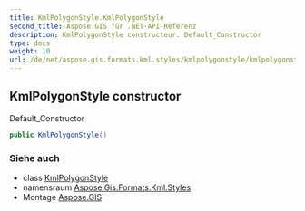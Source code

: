 ```yaml
---
title: KmlPolygonStyle.KmlPolygonStyle
second_title: Aspose.GIS für .NET-API-Referenz
description: KmlPolygonStyle constructeur. Default_Constructor
type: docs
weight: 10
url: /de/net/aspose.gis.formats.kml.styles/kmlpolygonstyle/kmlpolygonstyle/
---
```

## KmlPolygonStyle constructor

Default_Constructor

```csharp
public KmlPolygonStyle()
```

### Siehe auch

* class [KmlPolygonStyle](../)
* namensraum [Aspose.Gis.Formats.Kml.Styles](../../kmlpolygonstyle/)
* Montage [Aspose.GIS](../../../)


